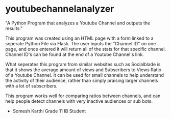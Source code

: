# youtubechannelanalyzer
"A Python Program that analyzes a Youtube Channel and outputs the results." 

This program was created using an HTML page with a form linked to a seperate Python File via Flask. 
The user inputs the "Channel ID" on one page, and once entered it will return all of the stats for that specific channel. 
Channel ID's can be found at the end of a Youtube Channel's link.

What seperates this program from similar websites such as Socialblade is that it shows the average amount of views and Subscribers to Views Ratio of a Youtube Channel.
It can be used for small channels to help understand the activity of their audience, rather than simply praising larger channels with a lot of subscribers. 

This program works well for comparing ratios between channels, and can help people detect channels with very inactive audiences or sub bots.


- Somesh Karthi 
  Grade 11 IB Student 

